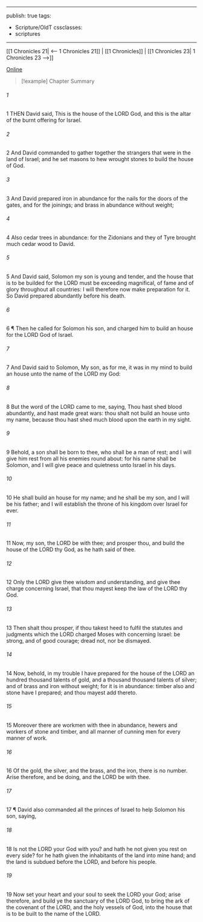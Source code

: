 

---
publish: true
tags:
  - Scripture/OldT
cssclasses:
  - scriptures
---
[[1 Chronicles 21| <-- 1 Chronicles 21]] | [[1 Chronicles]] | [[1 Chronicles 23| 1 Chronicles 23 -->]]

[Online](https://churchofjesuschrist.org/study/scriptures/ot/1-chr/22?lang=eng)

>[!example] Chapter Summary
>
###### 1
1 THEN David said, This is the house of the LORD God, and this is the altar of the burnt offering for Israel.
###### 2
2 And David commanded to gather together the strangers that were in the land of Israel; and he set masons to hew wrought stones to build the house of God.
###### 3
3 And David prepared iron in abundance for the nails for the doors of the gates, and for the joinings; and brass in abundance without weight;
###### 4
4 Also cedar trees in abundance: for the Zidonians and they of Tyre brought much cedar wood to David.
###### 5
5 And David said, Solomon my son is young and tender, and the house that is to be builded for the LORD must be exceeding magnifical, of fame and of glory throughout all countries: I will therefore now make preparation for it.  So David prepared abundantly before his death.
###### 6
6 ¶ Then he called for Solomon his son, and charged him to build an house for the LORD God of Israel.
###### 7
7 And David said to Solomon, My son, as for me, it was in my mind to build an house unto the name of the LORD my God:
###### 8
8 But the word of the LORD came to me, saying, Thou hast shed blood abundantly, and hast made great wars: thou shalt not build an house unto my name, because thou hast shed much blood upon the earth in my sight.
###### 9
9 Behold, a son shall be born to thee, who shall be a man of rest; and I will give him rest from all his enemies round about: for his name shall be Solomon, and I will give peace and quietness unto Israel in his days.
###### 10
10 He shall build an house for my name; and he shall be my son, and I will be his father; and I will establish the throne of his kingdom over Israel for ever.
###### 11
11 Now, my son, the LORD be with thee; and prosper thou, and build the house of the LORD thy God, as he hath said of thee.
###### 12
12 Only the LORD give thee wisdom and understanding, and give thee charge concerning Israel, that thou mayest keep the law of the LORD thy God.
###### 13
13 Then shalt thou prosper, if thou takest heed to fulfil the statutes and judgments which the LORD charged Moses with concerning Israel: be strong, and of good courage; dread not, nor be dismayed.
###### 14
14 Now, behold, in my trouble I have prepared for the house of the LORD an hundred thousand talents of gold, and a thousand thousand talents of silver; and of brass and iron without weight; for it is in abundance: timber also and stone have I prepared; and thou mayest add thereto.
###### 15
15 Moreover there are workmen with thee in abundance, hewers and workers of stone and timber, and all manner of cunning men for every manner of work.
###### 16
16 Of the gold, the silver, and the brass, and the iron, there is no number.  Arise therefore, and be doing, and the LORD be with thee.
###### 17
17 ¶ David also commanded all the princes of Israel to help Solomon his son, saying,
###### 18
18 Is not the LORD your God with you?  and hath he not given you rest on every side?  for he hath given the inhabitants of the land into mine hand; and the land is subdued before the LORD, and before his people.
###### 19
19 Now set your heart and your soul to seek the LORD your God; arise therefore, and build ye the sanctuary of the LORD God, to bring the ark of the covenant of the LORD, and the holy vessels of God, into the house that is to be built to the name of the LORD.



